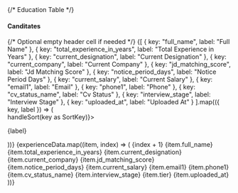 <div className="d-flex flex-col">
    <div className="flex flex-between flex-wrap lg:w-[90%]">
      {/* Education Table */}
     <div className="bg-white dark:bg-white/[0.03] mt-6 p-4 rounded-xl shadow-md w-full lg:w-[110%]">
      <h4 className="text-lg font-semibold mb-4">Canditates</h4>
       <Table>
          <TableHeader className="border-t border-gray-100 dark:border-white/[0.05]">
            <TableRow>
              {/* Optional empty header cell if needed */}
              <TableCell isHeader className="px-4 py-3 border border-gray-100 dark:border-white/[0.05]" children={undefined} />
              {[
                { key: "full_name", label: "Full Name" },
                { key: "total_experience_in_years", label: "Total Experience in Years" },
                { key: "current_designation", label: "Current Designation" },
                { key: "current_company", label: "Current Company" },
                { key: "jd_matching_score", label: "Jd Matching Score" },
                { key: "notice_period_days", label: "Notice Period Days" },
                { key: "current_salary", label: "Current Salary" },
                { key: "email1", label: "Email" },
                { key: "phone1", label: "Phone" },
                { key: "cv_status_name", label: "Cv Status" },
                { key: "interview_stage", label: "Interview Stage" },
                { key: "uploaded_at", label: "Uploaded At" }
              ].map(({ key, label }) => (
                <TableCell
                  key={key}
                  isHeader
                  className="px-4 py-3 border border-gray-100 dark:border-white/[0.05]"
                >
                  <div className="flex items-center justify-between cursor-pointer"
                  onClick={() => handleSort(key as SortKey)}>
                    <p className="font-medium text-gray-700 text-theme-xs dark:text-gray-400">
                      {label}
                    </p>
                  </div>
                </TableCell>
              ))}
            </TableRow>
          </TableHeader>
          <TableBody>
            {experienceData.map((item, index) => (
              <TableRow key={index}>
                <TableCell className="px-4 py-4 font-medium text-gray-800 border border-gray-100 dark:border-white/[0.05] text-theme-sm dark:text-gray-400 whitespace-nowrap">
                  {index + 1}
                </TableCell>
                <TableCell className="px-4 py-4 font-medium text-gray-800 border border-gray-100 dark:border-white/[0.05] text-theme-sm dark:text-gray-400 whitespace-wrap">
                  {item.full_name}
                </TableCell>
                <TableCell className="px-4 py-4 font-normal text-gray-800 border border-gray-100 dark:border-white/[0.05] text-theme-sm dark:text-gray-400 whitespace-nowrap">
                  {item.total_experience_in_years}
                </TableCell>
                <TableCell className="px-4 py-4 font-normal text-gray-800 border border-gray-100 dark:border-white/[0.05] text-theme-sm dark:text-gray-400 whitespace-nowrap">
                  {item.current_designation}
                </TableCell>
                <TableCell className="px-4 py-4 font-normal text-gray-800 border border-gray-100 dark:border-white/[0.05] text-theme-sm dark:text-gray-400 whitespace-wrap">
                  {item.current_company}
                </TableCell>
                <TableCell className="px-4 py-4 font-normal text-gray-800 border border-gray-100 dark:border-white/[0.05] text-theme-sm dark:text-gray-400 whitespace-nowrap">
                  {item.jd_matching_score}
                </TableCell>
                <TableCell className="px-4 py-4 font-normal text-gray-800 border border-gray-100 dark:border-white/[0.05] text-theme-sm dark:text-gray-400 whitespace-nowrap">
                  {item.notice_period_days}
                </TableCell>
                <TableCell className="px-4 py-4 font-normal text-gray-800 border border-gray-100 dark:border-white/[0.05] text-theme-sm dark:text-gray-400 whitespace-nowrap">
                  {item.current_salary}
                </TableCell>
                <TableCell className="px-4 py-4 font-normal text-gray-800 border border-gray-100 dark:border-white/[0.05] text-theme-sm dark:text-gray-400 whitespace-nowrap">
                  {item.email1}
                </TableCell>
                <TableCell className="px-4 py-4 font-normal text-gray-800 border border-gray-100 dark:border-white/[0.05] text-theme-sm dark:text-gray-400 whitespace-nowrap">
                  {item.phone1}
                </TableCell>
                <TableCell className="px-4 py-4 font-normal text-gray-800 border border-gray-100 dark:border-white/[0.05] text-theme-sm dark:text-gray-400 whitespace-nowrap">
                  {item.cv_status_name}
                </TableCell>
                <TableCell className="px-4 py-4 font-normal text-gray-800 border border-gray-100 dark:border-white/[0.05] text-theme-sm dark:text-gray-400 whitespace-nowrap">
                  {item.interview_stage}
                </TableCell>
                <TableCell className="px-4 py-4 font-normal text-gray-800 border border-gray-100 dark:border-white/[0.05] text-theme-sm dark:text-gray-400 whitespace-nowrap">
                  {item.tier}
                </TableCell>
                <TableCell className="px-4 py-4 font-normal text-gray-800 border border-gray-100 dark:border-white/[0.05] text-theme-sm dark:text-gray-400 whitespace-wrap">
                  {item.uploaded_at}
                </TableCell>
              </TableRow>
            ))}
          </TableBody>
        </Table>
      </div>
      </div>
    </div>  
